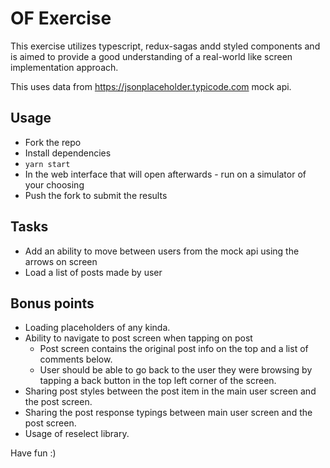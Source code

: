 # OF Exercise

This exercise utilizes typescript, redux-sagas andd styled components and is aimed to provide a good understanding of a real-world like screen implementation approach.

This uses data from https://jsonplaceholder.typicode.com mock api.

## Usage

- Fork the repo
- Install dependencies
- `yarn start`
- In the web interface that will open afterwards - run on a simulator of your choosing
- Push the fork to submit the results

## Tasks

- Add an ability to move between users from the mock api using the arrows on screen
- Load a list of posts made by user

## Bonus points

- Loading placeholders of any kinda.
- Ability to navigate to post screen when tapping on post
  - Post screen contains the original post info on the top and a list of comments below.
  - User should be able to go back to  the user they were browsing by tapping a back button in the top left corner of the screen.
- Sharing post styles between the post item in the main user screen and the post screen.
- Sharing the post response typings between main user screen and the post screen.
- Usage of reselect library.
  
Have fun :)
